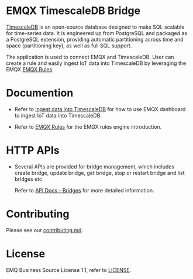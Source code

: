# EMQX TimescaleDB Bridge

[TimescaleDB](https://github.com/timescaleDB/timescaleDB) is an open-source database
designed to make SQL scalable for time-series data.
It is engineered up from PostgreSQL and packaged as a PostgreSQL extension,
providing automatic partitioning across time and space (partitioning key), as well as full SQL support.

The application is used to connect EMQX and TimescaleDB.
User can create a rule and easily ingest IoT data into TimescaleDB by leveraging
the EMQX [EMQX Rules](https://docs.emqx.com/en/enterprise/v5.0/data-integration/rules.html).


# Documention

- Refer to [Ingest data into TimescaleDB](todo)
  for how to use EMQX dashboard to ingest IoT data into TimescaleDB.

- Refer to [EMQX Rules](https://docs.emqx.com/en/enterprise/v5.0/data-integration/rules.html)
  for the EMQX rules engine introduction.


# HTTP APIs

- Several APIs are provided for bridge management, which includes create bridge,
  update bridge, get bridge, stop or restart bridge and list bridges etc.

  Refer to [API Docs - Bridges](https://docs.emqx.com/en/enterprise/v5.0/admin/api-docs.html#tag/Bridges)
  for more detailed information.


# Contributing

Please see our [contributing.md](../../CONTRIBUTING.md).


# License

EMQ Business Source License 1.1, refer to [LICENSE](BSL.txt).

